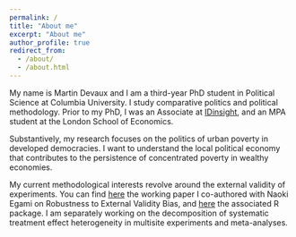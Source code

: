 ```yaml
---
permalink: /
title: "About me"
excerpt: "About me"
author_profile: true
redirect_from: 
  - /about/
  - /about.html
---
```


My name is Martin Devaux and I am a third-year PhD student in Political Science at Columbia University. I study comparative politics and political methodology. Prior to my PhD, I was an Associate at <a href="https://www.idinsight.org/" target="_blank">IDinsight</a>, and an MPA student at the London School of Economics.

Substantively, my research focuses on the politics of urban poverty in developed democracies. I want to understand the local political economy that contributes to the persistence of concentrated poverty in wealthy economies.

My current methodological interests revolve around the external validity of experiments. You can find <a href="https://naokiegami.com/paper/external_robust.pdf" target="_blank">here</a> the working paper I co-authored with Naoki Egami on Robustness to External Validity Bias, and <a href="https://github.com/naoki-egami/exr" target="_blank">here</a> the associated R package. I am separately working on the decomposition of systematic treatment effect heterogeneity in multisite experiments and meta-analyses.